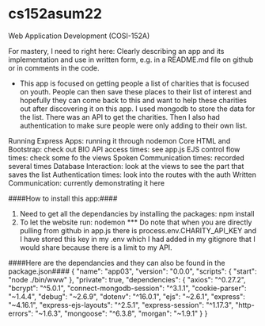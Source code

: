 # cs152asum22

Web Application Development (COSI-152A)

For mastery, I need to right here: Clearly describing an app and its implementation and use in written form, e.g. in a README.md file on github or in comments in the code.

- This app is focused on getting people a list of charities that is focused on youth. People can then save these places to their list of interest and hopefully they can come back to this and want to help these charities out after discovering it on this app. I used mongodb to store the data for the list. There was an API to get the charities. Then I also had authentication to make sure people were only adding to their own list.

Running Express Apps: running it through nodemon
Core HTML and Bootstrap: check out BIO
API access times: see app.js
EJS control flow times: check some fo the views
Spoken Communication times: recorded several times
Database Interaction: look at the views to see the part that saves the list
Authentication times: look into the routes with the auth
Written Communication: currently demonstrating it here

####How to install this app:####
1) Need to get all the dependancies by installing the packages: npm install 
2) To let the website run: nodemon
*** Do note that when you are directly pulling from github in app.js there is process.env.CHARITY_API_KEY and I have stored this key in my .env which I had added in my gitignore that I would share because there is a limit to my API. 


####Here are the dependancies and they can also be found in the package.json####
{
  "name": "app03",
  "version": "0.0.0",
  "scripts": {
    "start": "node ./bin/www"
  },
  "private": true,
  "dependencies": {
    "axios": "^0.27.2",
    "bcrypt": "^5.0.1",
    "connect-mongodb-session": "^3.1.1",
    "cookie-parser": "~1.4.4",
    "debug": "~2.6.9",
    "dotenv": "^16.0.1",
    "ejs": "~2.6.1",
    "express": "~4.16.1",
    "express-ejs-layouts": "^2.5.1",
    "express-session": "^1.17.3",
    "http-errors": "~1.6.3",
    "mongoose": "^6.3.8",
    "morgan": "~1.9.1"
  }
}
